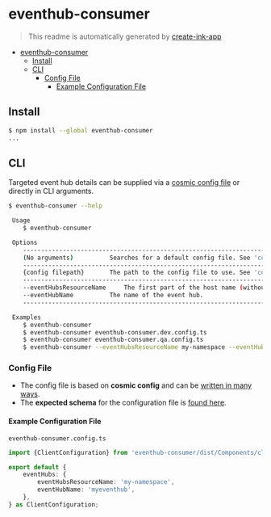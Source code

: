 # eventhub-consumer

> This readme is automatically generated by [create-ink-app](https://github.com/vadimdemedes/create-ink-app)

- [eventhub-consumer](#eventhub-consumer)
  - [Install](#install)
  - [CLI](#cli)
    - [Config File](#config-file)
      - [Example Configuration File](#example-configuration-file)

## Install

```bash
$ npm install --global eventhub-consumer
...
```

## CLI

Targeted event hub details can be supplied via a [cosmic config file](https://github.com/cosmiconfig/cosmiconfig?tab=readme-ov-file#usage-for-end-users) or directly in CLI arguments.

```bash
$ eventhub-consumer --help

 Usage
 	$ eventhub-consumer

 Options
 	------------------------------------------------------------------------------------------------
 	(No arguments)			Searches for a default config file. See 'cosmicconfig'.
 	------------------------------------------------------------------------------------------------
	{config filepath}		The path to the config file to use. See 'cosmicconfig'.
 	------------------------------------------------------------------------------------------------
 	--eventHubsResourceName		The first part of the host name (without ".servicebus.windows.net").
 	--eventHubName			The name of the event hub.
 	------------------------------------------------------------------------------------------------

 Examples
 	$ eventhub-consumer
 	$ eventhub-consumer eventhub-consumer.dev.config.ts
 	$ eventhub-consumer eventhub-consumer.qa.config.ts
 	$ eventhub-consumer --eventHubsResourceName my-namespace --eventHubName myeventhub
```

### Config File

- The config file is based on **cosmic config** and can be [written in many ways](https://github.com/cosmiconfig/cosmiconfig?tab=readme-ov-file#usage-for-end-users).
- The **expected schema** for the configuration file is [found here](source\Components\client.ts).

#### Example Configuration File

`eventhub-consumer.config.ts`

```ts
import {ClientConfiguration} from 'eventhub-consumer/dist/Components/client';

export default {
	eventHubs: {
		eventHubsResourceName: 'my-namespace',
		eventHubName: 'myeventhub',
	},
} as ClientConfiguration;
```
